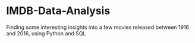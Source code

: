 # IMDB-Data-Analysis
Finding  some interesting insights into a few movies released between 1916 and 2016, using Python and SQL 
